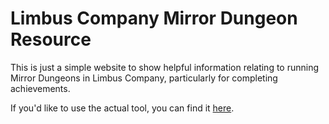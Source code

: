 # Limbus Company Mirror Dungeon Resource

This is just a simple website to show helpful information relating to running Mirror Dungeons in Limbus Company, particularly for completing achievements.

If you'd like to use the actual tool, you can find it [here](https://eldritchtools.github.io/limbus-mirror-dungeon-resource/).